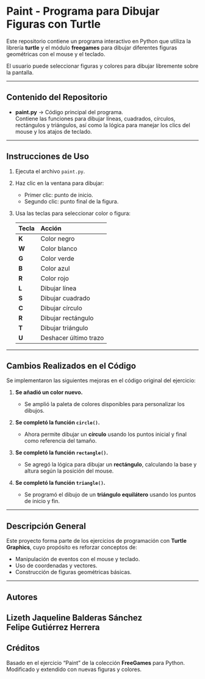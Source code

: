 # Paint - Programa para Dibujar Figuras con Turtle

Este repositorio contiene un programa interactivo en Python que utiliza la librería **turtle** y el módulo **freegames** para dibujar diferentes figuras geométricas con el mouse y el teclado.  

El usuario puede seleccionar figuras y colores para dibujar libremente sobre la pantalla.  

---

## Contenido del Repositorio

- **paint.py** → Código principal del programa.  
  Contiene las funciones para dibujar líneas, cuadrados, círculos, rectángulos y triángulos, así como la lógica para manejar los clics del mouse y los atajos de teclado.  

---

## Instrucciones de Uso

1. Ejecuta el archivo `paint.py`.  
2. Haz clic en la ventana para dibujar:  
   - Primer clic: punto de inicio.  
   - Segundo clic: punto final de la figura.  
3. Usa las teclas para seleccionar color o figura:

   | Tecla | Acción                     |
   |:------|:---------------------------|
   | **K** | Color negro                |
   | **W** | Color blanco               |
   | **G** | Color verde                |
   | **B** | Color azul                 |
   | **R** | Color rojo                 |
   | **L** | Dibujar línea              |
   | **S** | Dibujar cuadrado           |
   | **C** | Dibujar círculo            |
   | **R** | Dibujar rectángulo         |
   | **T** | Dibujar triángulo          |
   | **U** | Deshacer último trazo      |

---

## Cambios Realizados en el Código

Se implementaron las siguientes mejoras en el código original del ejercicio:

1. **Se añadió un color nuevo.**  
   - Se amplió la paleta de colores disponibles para personalizar los dibujos.  

2. **Se completó la función `circle()`.**  
   - Ahora permite dibujar un **círculo** usando los puntos inicial y final como referencia del tamaño.  

3. **Se completó la función `rectangle()`.**  
   - Se agregó la lógica para dibujar un **rectángulo**, calculando la base y altura según la posición del mouse.  

4. **Se completó la función `triangle()`.**  
   - Se programó el dibujo de un **triángulo equilátero** usando los puntos de inicio y fin.  

---

## Descripción General

Este proyecto forma parte de los ejercicios de programación con **Turtle Graphics**, cuyo propósito es reforzar conceptos de:
- Manipulación de eventos con el mouse y teclado.
- Uso de coordenadas y vectores.
- Construcción de figuras geométricas básicas.  

---

## Autores

**Lizeth Jaqueline Balderas Sánchez**  
**Felipe Gutiérrez Herrera**
---

## Créditos

Basado en el ejercicio “Paint” de la colección **FreeGames** para Python.  
Modificado y extendido con nuevas figuras y colores.

